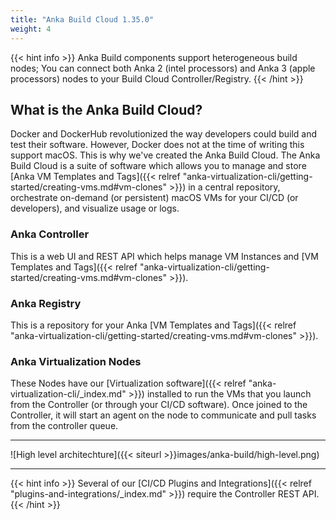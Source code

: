 ```yaml
---
title: "Anka Build Cloud 1.35.0"
weight: 4
---
```


{{< hint info >}}
Anka Build components support heterogeneous build nodes; You can connect both Anka 2 (intel processors) and Anka 3 (apple processors) nodes to your Build Cloud Controller/Registry.
{{< /hint >}}

## What is the Anka Build Cloud?

Docker and DockerHub revolutionized the way developers could build and test their software. However, Docker does not at the time of writing this support macOS. This is why we've created the Anka Build Cloud. The Anka Build Cloud is a suite of software which allows you to manage and store [Anka VM Templates and Tags]({{< relref "anka-virtualization-cli/getting-started/creating-vms.md#vm-clones" >}}) in a central repository, orchestrate on-demand (or persistent) macOS VMs for your CI/CD (or developers), and visualize usage or logs.

### Anka Controller

This is a web UI and REST API which helps manage VM Instances and [VM Templates and Tags]({{< relref "anka-virtualization-cli/getting-started/creating-vms.md#vm-clones" >}}).

### Anka Registry

This is a repository for your Anka [VM Templates and Tags]({{< relref "anka-virtualization-cli/getting-started/creating-vms.md#vm-clones" >}}).

### Anka Virtualization Nodes

These Nodes have our [Virtualization software]({{< relref "anka-virtualization-cli/_index.md" >}}) installed to run the VMs that you launch from the Controller (or through your CI/CD software). Once joined to the Controller, it will start an agent on the node to communicate and pull tasks from the controller queue.

---

![High level architechture]({{< siteurl >}}images/anka-build/high-level.png)

---

{{< hint info >}}
Several of our [CI/CD Plugins and Integrations]({{< relref "plugins-and-integrations/_index.md" >}}) require the Controller REST API.
{{< /hint >}}
